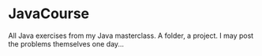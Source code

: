 # JavaCourse
All Java exercises from my Java masterclass. A folder, a project. I may post the problems themselves one day... 
